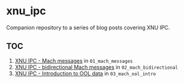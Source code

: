 # xnu_ipc

Companion repository to a series of blog posts covering XNU IPC.

## TOC

1. [XNU IPC - Mach messages](https://dmcyk.xyz/post/xnu_ipc_i_mach_messages/) in
   `01_mach_messages`
2. [XNU IPC - bidirectional Mach messages](https://dmcyk.xyz/post/xnu_ipc_ii_message_apis/xnu_ipc_ii_message_apis/)
  in `02_mach_bidirectional`
3. [XNU IPC - Introduction to OOL data](https://dmcyk.xyz/post/xnu_ipc_iii_ool_data/)
  in `03_mach_ool_intro`
